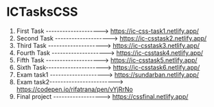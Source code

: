 # ICTasksCSS

1. First Task --------------------> https://ic-css-task1.netlify.app/
2. Second Task --------------------> https://ic-csstask2.netlify.app/
3. Third Task --------------------> https://ic-csstask3.netlify.app/
4. Fourth Task --------------------> https://ic-csstask4.netlify.app/
5. Fifth Task --------------------> https://ic-csstask5.netlify.app/
6. Sixth Task---------------------> https://ic-csstask6.netlify.app/
7. Exam task1 --------------------> https://sundarban.netlify.app/
8. Exam task2------------------------> https://codepen.io/rifatrana/pen/vYjRrNo
9. Final project ------------------> https://cssfinal.netlify.app/
